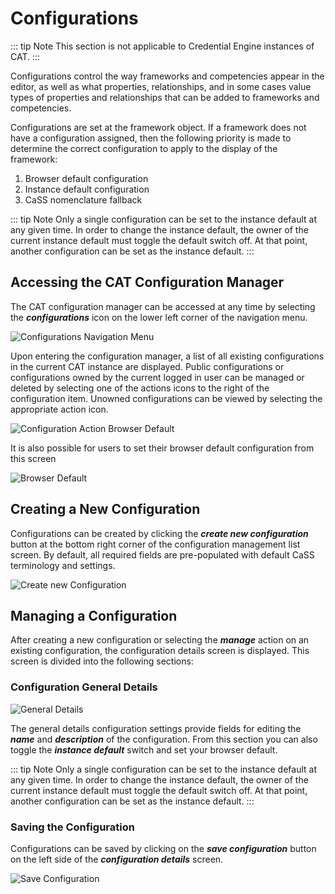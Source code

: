 # Configurations

::: tip Note
This section is not applicable to Credential Engine instances of CAT.
:::

Configurations control the way frameworks and competencies appear in the editor, as well as what properties,
relationships, and in some cases value types of properties and relationships that can be added to frameworks and competencies.

Configurations are set at the framework object. If a framework does not have a configuration assigned,
then the following priority is made to determine the correct configuration to apply to the display of the framework:
1. Browser default configuration
2. Instance default configuration
3. CaSS nomenclature fallback

::: tip Note
Only a single configuration can be set to the instance default at any given time. In order to change the instance default, the owner of the current instance default must toggle the default switch off. At that point, another configuration can be set as the instance default.
:::

## Accessing the CAT Configuration Manager

The CAT configuration manager can be accessed at any time by selecting the ***configurations*** icon on the
lower left corner of the navigation menu.

![Configurations Navigation Menu](~@img/configurations.png)

Upon entering the configuration manager, a list of all existing configurations in the current CAT instance are displayed. Public configurations or configurations owned by the current logged in user can be managed or deleted by selecting one of the actions icons to the right of the configuration item. Unowned configurations can be viewed by selecting the appropriate action icon.

![Configuration Action Browser Default](~@img/browser-default.png)

It is also possible for users to set their browser default configuration from this screen

![Browser Default](~@img/view-manage-delete.png)


## Creating a New Configuration

Configurations can be created by clicking the ***create new configuration*** button at the bottom right corner of the configuration management list screen. By default, all required fields are pre-populated with default CaSS terminology and settings.

![Create new Configuration](~@img/create-new-configuration.png)

## Managing a Configuration

After creating a new configuration or selecting the ***manage*** action on an existing configuration, the configuration details screen is displayed. This screen is divided into the following sections:

### Configuration General Details

![General Details](~@img/general-details.png)

The general details configuration settings provide fields for editing the ***name*** and ***description*** of the configuration. From this section you can also toggle the ***instance default*** switch and set your browser default.

::: tip Note
Only a single configuration can be set to the instance default at any given time. In order to change the instance default, the owner of the current instance default must toggle the default switch off. At that point, another configuration can be set as the instance default.
:::

### Saving the Configuration

Configurations can be saved by clicking on the ***save configuration*** button on the left side of the ***configuration details*** screen.

![Save Configuration](~@img/save-configuration.png)



